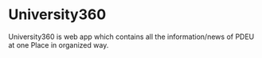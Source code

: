 # University360
University360 is web app which contains all the information/news of PDEU at one Place in organized way.
